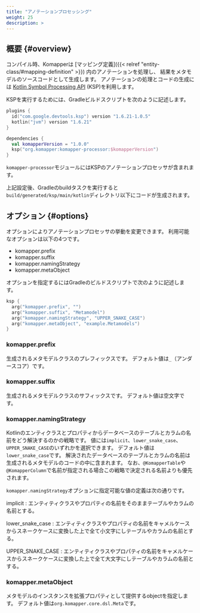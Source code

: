 ```yaml
---
title: "アノテーションプロセッシング"
weight: 25
description: >
---
```


## 概要 {#overview}

コンパイル時、Komapperは [マッピング定義]({{< relref "entity-class/#mapping-definition" >}}) 内のアノテーションを処理し、
結果をメタモデルのソースコードとして生成します。
アノテーションの処理とコードの生成には [Kotlin Symbol Processing API](https://github.com/google/ksp) (KSP)を利用します。

KSPを実行するためには、Gradleビルドスクリプトを次のように記述します。

```kotlin
plugins {
  id("com.google.devtools.ksp") version "1.6.21-1.0.5"
  kotlin("jvm") version "1.6.21"
}

dependencies {
  val komapperVersion = "1.0.0"
  ksp("org.komapper:komapper-processor:$komapperVersion")
}
```

`komapper-processor`モジュールにはKSPのアノテーションプロセッサが含まれます。

上記設定後、Gradleのbuildタスクを実行すると`build/generated/ksp/main/kotlin`ディレクトリ以下にコードが生成されます。

## オプション {#options}

オプションによりアノテーションプロセッサの挙動を変更できます。
利用可能なオプションは以下の4つです。

- komapper.prefix
- komapper.suffix
- komapper.namingStrategy
- komapper.metaObject

オプションを指定するにはGradleのビルドスクリプトで次のように記述します。

```kotlin
ksp {
  arg("komapper.prefix", "")
  arg("komapper.suffix", "Metamodel")
  arg("komapper.namingStrategy", "UPPER_SNAKE_CASE")
  arg("komapper.metaObject", "example.Metamodels")
}
```

### komapper.prefix

生成されるメタモデルクラスのプレフィックスです。
デフォルト値は`_`（アンダースコア）です。

### komapper.suffix

生成されるメタモデルクラスのサフィックスです。
デフォルト値は空文字です。

### komapper.namingStrategy

Kotlinのエンティクラスとプロパティからデータベースのテーブルとカラムの名前をどう解決するのかの戦略です。
値には`implicit`、`lower_snake_case`、`UPPER_SNAKE_CASE`のいずれかを選択できます。
デフォルト値は`lower_snake_case`です。
解決されたデータベースのテーブルとカラムの名前は生成されるメタモデルのコードの中に含まれます。
なお、`@KomapperTable`や`@KomapperColumn`で名前が指定される場合この戦略で決定される名前よりも優先されます。

`komapper.namingStrategy`オプションに指定可能な値の定義は次の通りです。

implicit
: エンティティクラスやプロパティの名前をそのままテーブルやカラムの名前とする。

lower_snake_case
: エンティティクラスやプロパティの名前をキャメルケースからスネークケースに変換した上で全て小文字にしテーブルやカラムの名前とする。

UPPER_SNAKE_CASE
: エンティティクラスやプロパティの名前をキャメルケースからスネークケースに変換した上で全て大文字にしテーブルやカラムの名前とする。

### komapper.metaObject

メタモデルのインスタンスを拡張プロパティとして提供するobjectを指定します。
デフォルト値は`org.komapper.core.dsl.Meta`です。